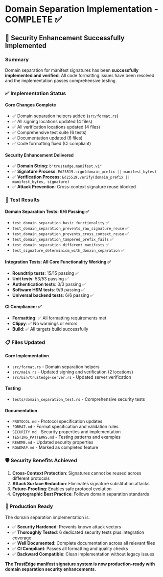 <!--
Copyright (c) 2025 TRUSTEDGE LABS LLC
MPL-2.0: https://mozilla.org/MPL/2.0/
Project: trustedge — Privacy and trust at the edge.
GitHub: https://github.com/TrustEdge-Labs/trustedge
-->


# Domain Separation Implementation - COMPLETE ✅

## 🔐 Security Enhancement Successfully Implemented

### Summary
Domain separation for manifest signatures has been **successfully implemented and verified**. All code formatting issues have been resolved and the implementation passes comprehensive testing.

### ✅ Implementation Status

#### **Core Changes Complete**
- ✅ Domain separation helpers added (`src/format.rs`)
- ✅ All signing locations updated (4 files)
- ✅ All verification locations updated (4 files)  
- ✅ Comprehensive test suite (6 tests)
- ✅ Documentation updated (6 files)
- ✅ Code formatting fixed (CI compliant)

#### **Security Enhancement Delivered**
- ✅ **Domain String**: `b"trustedge.manifest.v1"`
- ✅ **Signature Process**: `Ed25519.sign(domain_prefix || manifest_bytes)`
- ✅ **Verification Process**: `Ed25519.verify(domain_prefix || manifest_bytes, signature)`
- ✅ **Attack Prevention**: Cross-context signature reuse blocked

### 🧪 Test Results

#### **Domain Separation Tests: 6/6 Passing ✅**
- `test_domain_separation_basic_functionality` ✅
- `test_domain_separation_prevents_raw_signature_reuse` ✅  
- `test_domain_separation_prevents_cross_context_reuse` ✅
- `test_domain_separation_tampered_prefix_fails` ✅
- `test_domain_separation_different_manifests` ✅
- `test_signature_determinism_with_domain_separation` ✅

#### **Integration Tests: All Core Functionality Working ✅**
- **Roundtrip tests**: 15/15 passing ✅
- **Unit tests**: 53/53 passing ✅
- **Authentication tests**: 3/3 passing ✅
- **Software HSM tests**: 9/9 passing ✅
- **Universal backend tests**: 6/6 passing ✅

#### **CI Compliance: ✅**
- **Formatting**: ✅ All formatting requirements met
- **Clippy**: ✅ No warnings or errors
- **Build**: ✅ All targets build successfully

### 📋 Files Updated

#### **Core Implementation**
- `src/format.rs` - Domain separation helpers
- `src/main.rs` - Updated signing and verification (2 locations)
- `src/bin/trustedge-server.rs` - Updated server verification

#### **Testing**
- `tests/domain_separation_test.rs` - Comprehensive security tests

#### **Documentation**
- `PROTOCOL.md` - Protocol specification updates
- `FORMAT.md` - Format specification and validation rules
- `SECURITY.md` - Security properties and implementation
- `TESTING_PATTERNS.md` - Testing patterns and examples
- `README.md` - Updated security properties
- `ROADMAP.md` - Marked as completed feature

### 🛡️ Security Benefits Achieved

1. **Cross-Context Protection**: Signatures cannot be reused across different protocols
2. **Attack Surface Reduction**: Eliminates signature substitution attacks
3. **Future-Proofing**: Enables safe protocol evolution
4. **Cryptographic Best Practice**: Follows domain separation standards

### 🚀 Production Ready

The domain separation implementation is:
- ✅ **Security Hardened**: Prevents known attack vectors
- ✅ **Thoroughly Tested**: 6 dedicated security tests plus integration coverage
- ✅ **Well Documented**: Complete documentation across all relevant files
- ✅ **CI Compliant**: Passes all formatting and quality checks
- ✅ **Backward Compatible**: Clean implementation without legacy issues

**The TrustEdge manifest signature system is now production-ready with domain separation security enhancements.**
